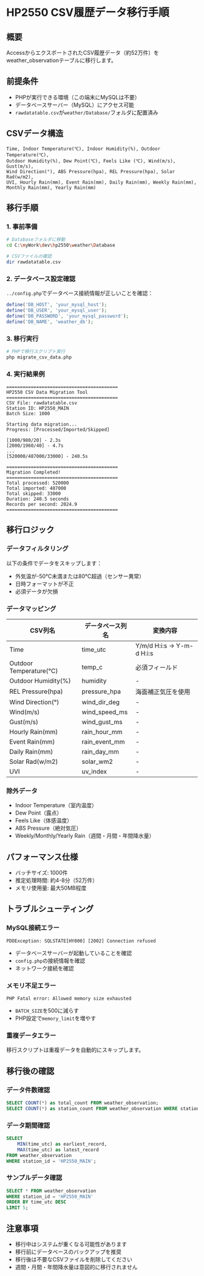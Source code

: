 # HP2550 CSV履歴データ移行手順

## 概要
AccessからエクスポートされたCSV履歴データ（約52万件）をweather_observationテーブルに移行します。

## 前提条件
- PHPが実行できる環境（この端末にMySQLは不要）
- データベースサーバー（MySQL）にアクセス可能
- `rawdatatable.csv`が`weather/Database/`フォルダに配置済み

## CSVデータ構造
```
Time, Indoor Temperature(℃), Indoor Humidity(%), Outdoor Temperature(℃), 
Outdoor Humidity(%), Dew Point(℃), Feels Like (℃), Wind(m/s), Gust(m/s), 
Wind Direction(°), ABS Pressure(hpa), REL Pressure(hpa), Solar Rad(w/m2), 
UVI, Hourly Rain(mm), Event Rain(mm), Daily Rain(mm), Weekly Rain(mm), 
Monthly Rain(mm), Yearly Rain(mm)
```

## 移行手順

### 1. 事前準備
```bash
# Databaseフォルダに移動
cd C:\myWork\dev\hp2550\weather\Database

# CSVファイルの確認
dir rawdatatable.csv
```

### 2. データベース設定確認
`../config.php`でデータベース接続情報が正しいことを確認：
```php
define('DB_HOST', 'your_mysql_host');
define('DB_USER', 'your_mysql_user');  
define('DB_PASSWORD', 'your_mysql_password');
define('DB_NAME', 'weather_db');
```

### 3. 移行実行
```bash
# PHPで移行スクリプト実行
php migrate_csv_data.php
```

### 4. 実行結果例
```
=========================================
HP2550 CSV Data Migration Tool
=========================================
CSV File: rawdatatable.csv
Station ID: HP2550_MAIN
Batch Size: 1000

Starting data migration...
Progress: [Processed/Imported/Skipped]

[1000/980/20] - 2.3s
[2000/1960/40] - 4.7s
...
[520000/487000/33000] - 240.5s

=========================================
Migration Completed!
=========================================
Total processed: 520000
Total imported: 487000
Total skipped: 33000
Duration: 240.5 seconds
Records per second: 2024.9
=========================================
```

## 移行ロジック

### データフィルタリング
以下の条件でデータをスキップします：
- 外気温が-50℃未満または80℃超過（センサー異常）
- 日時フォーマットが不正
- 必須データが欠損

### データマッピング

| CSV列名 | データベース列名 | 変換内容 |
|---------|------------------|----------|
| Time | time_utc | Y/m/d H:i:s → Y-m-d H:i:s |
| Outdoor Temperature(℃) | temp_c | 必須フィールド |
| Outdoor Humidity(%) | humidity | - |
| REL Pressure(hpa) | pressure_hpa | 海面補正気圧を使用 |
| Wind Direction(°) | wind_dir_deg | - |
| Wind(m/s) | wind_speed_ms | - |
| Gust(m/s) | wind_gust_ms | - |
| Hourly Rain(mm) | rain_hour_mm | - |
| Event Rain(mm) | rain_event_mm | - |
| Daily Rain(mm) | rain_day_mm | - |
| Solar Rad(w/m2) | solar_wm2 | - |
| UVI | uv_index | - |

### 除外データ
- Indoor Temperature（室内温度）
- Dew Point（露点）
- Feels Like（体感温度）
- ABS Pressure（絶対気圧）
- Weekly/Monthly/Yearly Rain（週間・月間・年間降水量）

## パフォーマンス仕様
- バッチサイズ: 1000件
- 推定処理時間: 約4-8分（52万件）
- メモリ使用量: 最大50MB程度

## トラブルシューティング

### MySQL接続エラー
```
PDOException: SQLSTATE[HY000] [2002] Connection refused
```
- データベースサーバーが起動していることを確認
- `config.php`の接続情報を確認
- ネットワーク接続を確認

### メモリ不足エラー
```
PHP Fatal error: Allowed memory size exhausted
```
- `BATCH_SIZE`を500に減らす
- PHP設定で`memory_limit`を増やす

### 重複データエラー
移行スクリプトは重複データを自動的にスキップします。

## 移行後の確認

### データ件数確認
```sql
SELECT COUNT(*) as total_count FROM weather_observation;
SELECT COUNT(*) as station_count FROM weather_observation WHERE station_id = 'HP2550_MAIN';
```

### データ期間確認
```sql
SELECT 
    MIN(time_utc) as earliest_record,
    MAX(time_utc) as latest_record
FROM weather_observation 
WHERE station_id = 'HP2550_MAIN';
```

### サンプルデータ確認
```sql
SELECT * FROM weather_observation 
WHERE station_id = 'HP2550_MAIN' 
ORDER BY time_utc DESC 
LIMIT 5;
```

## 注意事項
- 移行中はシステムが重くなる可能性があります
- 移行前にデータベースのバックアップを推奨
- 移行後は不要なCSVファイルを削除してください
- 週間・月間・年間降水量は意図的に移行されません